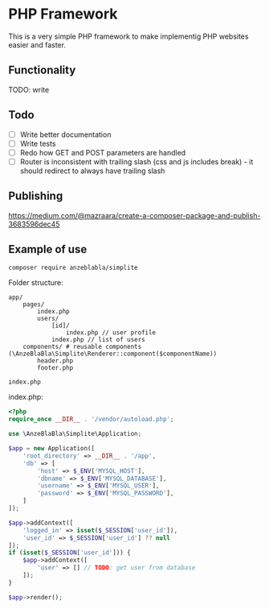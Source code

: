 # PHP Framework

This is a very simple PHP framework to make implementig PHP websites easier and faster.

## Functionality

TODO: write
## Todo

- [ ] Write better documentation
- [ ] Write tests
- [ ] Redo how GET and POST parameters are handled
- [ ] Router is inconsistent with trailing slash (css and js includes break) - it should redirect to always have trailing slash

## Publishing

https://medium.com/@mazraara/create-a-composer-package-and-publish-3683596dec45

## Example of use


`composer require anzeblabla/simplite`

Folder structure:
```
app/
    pages/
        index.php
        users/
            [id]/
                index.php // user profile
            index.php // list of users
    components/ # reusable components (\AnzeBlaBla\Simplite\Renderer::component($componentName))
        header.php
        footer.php
    
index.php
```


index.php:
```php
<?php
require_once __DIR__ . '/vendor/autoload.php';

use \AnzeBlaBla\Simplite\Application;

$app = new Application([
    'root_directory' => __DIR__ . '/app',
    'db' => [
        'host' => $_ENV['MYSQL_HOST'],
        'dbname' => $_ENV['MYSQL_DATABASE'],
        'username' => $_ENV['MYSQL_USER'],
        'password' => $_ENV['MYSQL_PASSWORD'],
    ]
]);

$app->addContext([
    'logged_in' => isset($_SESSION['user_id']),
    'user_id' => $_SESSION['user_id'] ?? null
]);
if (isset($_SESSION['user_id'])) {
    $app->addContext([
        'user' => [] // TODO: get user from database
    ]);
}

$app->render();
```
